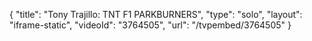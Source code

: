 {
    "title": "Tony Trajillo: TNT F1 PARKBURNERS",
    "type": "solo",
    "layout": "iframe-static",
    "videoId": "3764505",
    "url": "\/tvpembed\/3764505"
}